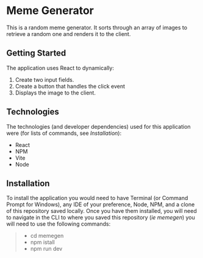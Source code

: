 # Meme Generator

This is a random meme generator. It sorts through an array of images to retrieve a random one and renders it to the client.

## Getting Started

The application uses React to dynamically:
1. Create two input fields.
2. Create a button that handles the click event
3. Displays the image to the client.

## Technologies

The technologies (and developer dependencies) used for this application were (for lists of commands, see *Installation*):

- React
- NPM
- Vite
- Node

## Installation

To install the application you would need to have Terminal (or Command Prompt for Windows), any IDE of your preference, Node, NPM, and a clone of this repository saved locally. Once you have them installed, you will need to navigate in the CLI to where you saved this repository (*ie memegen*) you will need to use the following commands:

>-  cd memegen
>-  npm istall
>-  npm run dev
